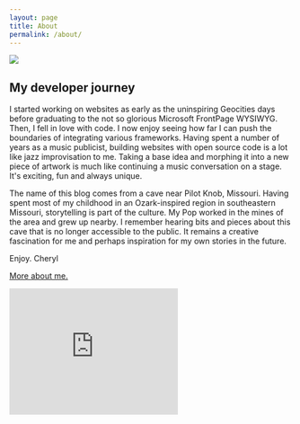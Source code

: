 ```yaml
---
layout: page
title: About
permalink: /about/
---
```

<img src="https://cherylhughey.github.io/img/cheryl.jpg">

## My developer journey

I started working on websites as early as the uninspiring Geocities days before graduating to the not so glorious Microsoft FrontPage WYSIWYG. Then, I fell in love with code. I now enjoy seeing how far I can push the boundaries of integrating various frameworks. Having spent a number of years as a music publicist, building websites with open source code is a lot like jazz improvisation to me. Taking a base idea and morphing it into a new piece of artwork is much like continuing a music conversation on a stage. It's exciting, fun and always unique.

The name of this blog comes from a cave near Pilot Knob, Missouri. Having spent most of my childhood in an Ozark-inspired region in southeastern Missouri, storytelling is part of the culture. My Pop worked in the mines of the area and grew up nearby. I remember hearing bits and pieces about this cave that is no longer accessible to the public. It remains a creative fascination for me and perhaps inspiration for my own stories in the future.

Enjoy. Cheryl

<a href = "http://www.cherylhughey.com">More about me.</a>

<iframe width="300" height="225" src="https://www.youtube.com/embed/4KRt1WcABHc" frameborder="0" allow="accelerometer; autoplay; encrypted-media; gyroscope; picture-in-picture" allowfullscreen></iframe>
